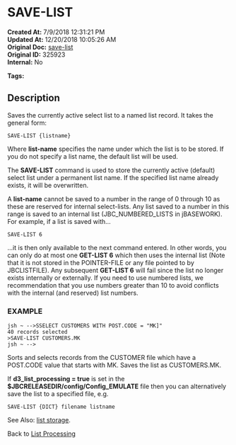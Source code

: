 # SAVE-LIST

**Created At:** 7/9/2018 12:31:21 PM  
**Updated At:** 12/20/2018 10:05:26 AM  
**Original Doc:** [save-list](https://docs.jbase.com/47026-lists/save-list)  
**Original ID:** 325923  
**Internal:** No  

**Tags:**
<badge text='lists' vertical='middle' />

## Description 

Saves the currently active select list to a named list record. It takes the general form:

```
SAVE-LIST {listname}
```

Where **list-name** specifies the name under which the list is to be stored. If you do not specify a list name, the default list will be used.

The **SAVE-LIST** command is used to store the currently active (default) select list under a permanent list name. If the specified list name already exists, it will be overwritten.

A **list-name** cannot be saved to a number in the range of 0 through 10 as these are reserved for internal select-lists. Any list saved to a number in this range is saved to an internal list (JBC\_NUMBERED\_LISTS in jBASEWORK). For example, if a list is saved with...

```
SAVE-LIST 6
```

...it is then only available to the next command entered. In other words, you can only do at most one **GET-LIST 6** which then uses the internal list (Note that it is not stored in the POINTER-FILE or any file pointed to by JBCLISTFILE). Any subsequent **GET-LIST 6** will fail since the list no longer exists internally or externally. If you need to use numbered lists, we recommendation that you use numbers greater than 10 to avoid conflicts with the internal (and reserved) list numbers.



### EXAMPLE

```
jsh ~ -->SSELECT CUSTOMERS WITH POST.CODE = "MK]"
40 records selected
>SAVE-LIST CUSTOMERS.MK
jsh ~ -->
```

Sorts and selects records from the CUSTOMER file which have a POST.CODE value that starts with MK. Saves the list as CUSTOMERS.MK.

If **d3\_list\_processing = true** is set in the **$JBCRELEASEDIR/config/Config\_EMULATE** file then you can alternatively save the list to a specified file, e.g.

```
SAVE-LIST {DICT} filename listname
```



See Also: [list storage](./../list-storage).

Back to [List Processing](./../list-processing)
